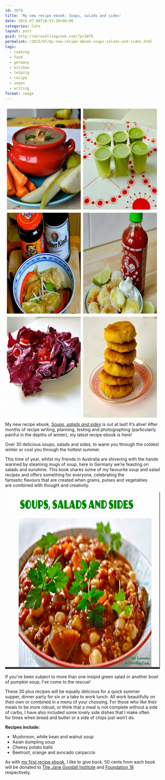 ```yaml
---
id: 1079
title: 'My new recipe ebook: Soups, salads and sides'
date: 2015-07-08T10:53:28+00:00
categories: Cate
layout: post
guid: http://atravellingcook.com/?p=1079
permalink: /2015/07/my-new-recipe-ebook-soups-salads-and-sides.html
tags:
  - cooking
  - food
  - germany
  - kitchen
  - leipzig
  - recipe
  - vegan
  - writing
format: image
---
```

[<img class="aligncenter size-large wp-image-1081" src="/images/atc-migrate/2015/07/19331365418_80465151a2_o-686x1024.jpg" alt="19331365418_80465151a2_o" width="686" height="1024" />](/images/atc-migrate/2015/07/19331365418_80465151a2_o.jpg)My new recipe ebook, [_Soups, salads and sides_](http://payhip.com/b/mxnL) is out at last! It&#8217;s alive! After months of recipe writing, planning, testing and photographing (particularly painful in the depths of winter), my latest recipe ebook is here!

Over 30 delicious soups, salads and sides, to warm you through the coldest winter or cool you through the hottest summer.

This time of year, whilst my friends in Australia are shivering with the hands warmed by steaming mugs of soup, here in Germany we&#8217;re feasting on salads and sunshine. This book shares some of my favourite soup and salad recipes and offers something for everyone, celebrating the fantastic flavours that are created when grains, pulses and vegetables are combined with thought and creativity.

[<img class="aligncenter size-large wp-image-1084" src="/images/atc-migrate/2015/07/19519642665_d983929cd1_o-1024x754.png" alt="19519642665_d983929cd1_o" width="780" height="574" />](/images/atc-migrate/2015/07/19519642665_d983929cd1_o.png)

If you’ve been subject to more than one insipid green salad or another bowl of pumpkin soup, I’ve come to the rescue!

These 30 plus recipes will be equally delicious for a quick summer supper, dinner party for six or a take to work lunch. All work beautifully on their own or combined in a menu of your choosing. For those who like their meals to be more robust, or think that a meal is not complete without a side of carbs, I have also included some lovely side dishes that I make often for times when bread and butter or a side of chips just won’t do.

**Recipes include:**

  * Mushroom, white bean and walnut soup
  * Asian dumpling soup
  * Cheesy potato balls
  * Beetroot, orange and avocado carpaccio

As with [my first recipe ebook](http://payhip.com/b/Xlbg), I like to give back. 50 cents from each book will be donated to [The Jane Goodall Institute](http://www.janegoodall.org/) and [Foundation 18](http://foundation18.org/) respectively.